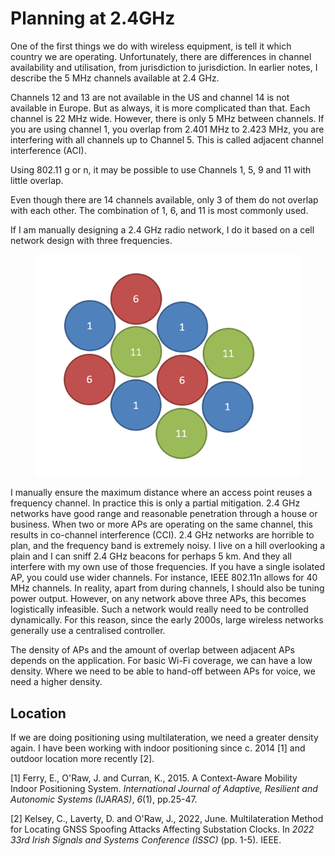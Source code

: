 # Planning at 2.4GHz

One of the first things we do with wireless equipment, is tell it which country we are operating. Unfortunately, there are differences in channel availability and utilisation, from jurisdiction to jurisdiction. In earlier notes, I describe the 5 MHz channels available at 2.4 GHz.

Channels 12 and 13 are not available in the US and channel 14 is not available in Europe. But as always, it is more complicated than that. Each channel is 22 MHz wide. However, there is only 5 MHz between channels. If you are using channel 1, you overlap from 2.401 MHz to 2.423 MHz, you are interfering with all channels up to Channel 5. This is called adjacent channel interference (ACI).

Using 802.11 g or n, it may be possible to use Channels 1, 5, 9 and 11 with little overlap.

Even though there are 14 channels available, only 3 of them do not overlap with each other. The combination of 1, 6, and 11 is most commonly used.

If I am manually designing a 2.4 GHz radio network, I do it based on a cell network design with three frequencies.&#x20;

<figure><img src="../.gitbook/assets/image (1).png" alt=""><figcaption></figcaption></figure>

I manually ensure the maximum distance where an access point reuses a frequency channel. In practice this is only a partial mitigation. 2.4 GHz networks have good range and reasonable penetration through a house or business. When two or more APs are operating on the same channel, this results in co-channel interference (CCI). 2.4 GHz networks are horrible to plan, and the frequency band is extremely noisy. I live on a hill overlooking a plain and I can sniff 2.4 GHz beacons for perhaps 5 km. And they all interfere with my own use of those frequencies. If you have a single isolated AP, you could use wider channels. For instance, IEEE 802.11n allows for 40 MHz channels. In reality, apart from during channels, I should also be tuning power output. However, on any network above three APs, this becomes logistically infeasible. Such a network would really need to be controlled dynamically. For this reason, since the early 2000s, large wireless networks generally use a centralised controller.

The density of APs and the amount of overlap between adjacent APs depends on the application. For basic Wi-Fi coverage, we can have a low density. Where we need to be able to hand-off between APs for voice, we need a higher density.&#x20;

## Location

If we are doing positioning using multilateration, we need a greater density again. I have been working with indoor positioning since c. 2014 \[1] and outdoor location more recently \[2].

\[1] Ferry, E., O'Raw, J. and Curran, K., 2015. A Context-Aware Mobility Indoor Positioning System. _International Journal of Adaptive, Resilient and Autonomic Systems (IJARAS)_, _6_(1), pp.25-47.

\[2] Kelsey, C., Laverty, D. and O'Raw, J., 2022, June. Multilateration Method for Locating GNSS Spoofing Attacks Affecting Substation Clocks. In _2022 33rd Irish Signals and Systems Conference (ISSC)_ (pp. 1-5). IEEE.
